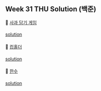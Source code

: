 ## Week 31 THU Solution (백준)

👀 [사과 담기 게임](https://www.acmicpc.net/problem/2828)

#### 

[solution](https://github.com/so-ohee/Algorithm/blob/main/src/me/algo/BaekJoon/Main_2828_%EC%82%AC%EA%B3%BC%EB%8B%B4%EA%B8%B0%EA%B2%8C%EC%9E%84.java)

####

👀 [컵홀더](https://www.acmicpc.net/problem/2810)

#### 

[solution](https://github.com/so-ohee/Algorithm/blob/main/src/me/algo/BaekJoon/Main_2810_%EC%BB%B5%ED%99%80%EB%8D%94.java)

####

👀 [한수](https://www.acmicpc.net/problem/1065)

#### 

[solution](https://github.com/so-ohee/Algorithm/blob/main/src/me/algo/BaekJoon/Main_1065_%ED%95%9C%EC%88%98.java)